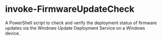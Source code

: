 # invoke-FirmwareUpdateCheck
A PowerShell script to check and verify the deployment status of firmware updates via the Windows Update Deployment Service on a Windows device.
